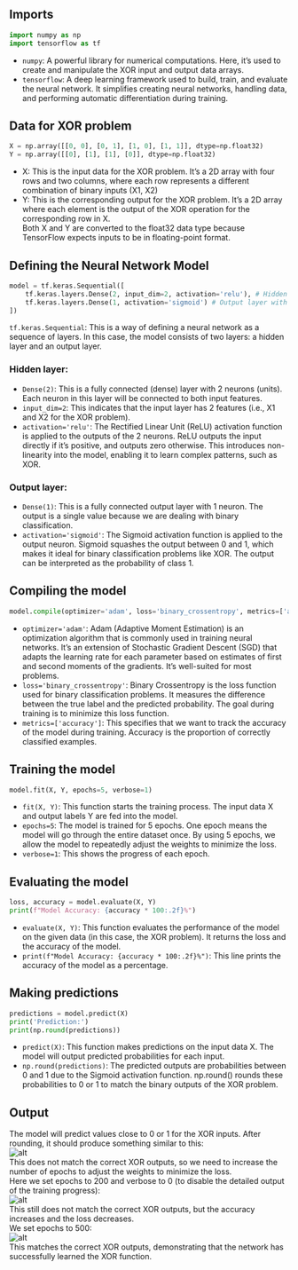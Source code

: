 ## Imports      
```python  
import numpy as np  
import tensorflow as tf
```  

* `numpy`: A powerful library for numerical computations. Here, it’s used to create and manipulate the XOR input and output data arrays.      
* `tensorflow`: A deep learning framework used to build, train, and evaluate the neural network. It simplifies creating neural networks, handling data, and performing automatic differentiation during training.    

## Data for XOR problem    
```python  
X = np.array([[0, 0], [0, 1], [1, 0], [1, 1]], dtype=np.float32)
Y = np.array([[0], [1], [1], [0]], dtype=np.float32)
```   
* X: This is the input data for the XOR problem. It’s a 2D array with four rows and two columns, where each row represents a different combination of binary inputs (X1, X2)    
* Y: This is the corresponding output for the XOR problem. It’s a 2D array where each element is the output of the XOR operation for the corresponding row in X.  
Both X and Y are converted to the float32 data type because TensorFlow expects inputs to be in floating-point format.    

## Defining the Neural Network Model    
```python  
model = tf.keras.Sequential([
    tf.keras.layers.Dense(2, input_dim=2, activation='relu'), # Hidden layers with 2 neurons
    tf.keras.layers.Dense(1, activation='sigmoid') # Output layer with 1 neuron
])
```
`tf.keras.Sequential`: This is a way of defining a neural network as a sequence of layers. In this case, the model consists of two layers: a hidden layer and an output layer.  
### Hidden layer:  
* `Dense(2)`: This is a fully connected (dense) layer with 2 neurons (units). Each neuron in this layer will be connected to both input features.  
* `input_dim=2`: This indicates that the input layer has 2 features (i.e., X1 and X2 for the XOR problem).  
* `activation='relu'`: The Rectified Linear Unit (ReLU) activation function is applied to the outputs of the 2 neurons. ReLU outputs the input directly if it’s positive, and outputs zero otherwise. This introduces non-linearity into the model, enabling it to learn complex patterns, such as XOR.  
### Output layer:  
* `Dense(1)`: This is a fully connected output layer with 1 neuron. The output is a single value because we are dealing with binary classification.  
* `activation='sigmoid'`: The Sigmoid activation function is applied to the output neuron. Sigmoid squashes the output between 0 and 1, which makes it ideal for binary classification problems like XOR. The output can be interpreted as the probability of class 1.  
  
## Compiling the model  
```python  
model.compile(optimizer='adam', loss='binary_crossentropy', metrics=['accuracy'])
```  
* `optimizer='adam'`: Adam (Adaptive Moment Estimation) is an optimization algorithm that is commonly used in training neural networks. It’s an extension of Stochastic Gradient Descent (SGD) that adapts the learning rate for each parameter based on estimates of first and second moments of the gradients. It’s well-suited for most problems.  
* `loss='binary_crossentropy'`: Binary Crossentropy is the loss function used for binary classification problems. It measures the difference between the true label and the predicted probability. The goal during training is to minimize this loss function.  
* `metrics=['accuracy']`: This specifies that we want to track the accuracy of the model during training. Accuracy is the proportion of correctly classified examples.  

## Training the model  
```python  
model.fit(X, Y, epochs=5, verbose=1)
```
* `fit(X, Y)`: This function starts the training process. The input data X and output labels Y are fed into the model.  
* `epochs=5`: The model is trained for 5 epochs. One epoch means the model will go through the entire dataset once. By using 5 epochs, we allow the model to repeatedly adjust the weights to minimize the loss.  
* `verbose=1`: This shows the progress of each epoch.  

## Evaluating the model  
```python  
loss, accuracy = model.evaluate(X, Y)
print(f"Model Accuracy: {accuracy * 100:.2f}%")
```
* `evaluate(X, Y)`: This function evaluates the performance of the model on the given data (in this case, the XOR problem). It returns the loss and the accuracy of the model.  
* `print(f"Model Accuracy: {accuracy * 100:.2f}%")`: This line prints the accuracy of the model as a percentage.  

## Making predictions  
```python  
predictions = model.predict(X)
print('Prediction:')
print(np.round(predictions))
```  
* `predict(X)`: This function makes predictions on the input data X. The model will output predicted probabilities for each input.  
* `np.round(predictions)`: The predicted outputs are probabilities between 0 and 1 due to the Sigmoid activation function. np.round() rounds these probabilities to 0 or 1 to match the binary outputs of the XOR problem.  

## Output  
The model will predict values close to 0 or 1 for the XOR inputs. After rounding, it should produce something similar to this:  
![alt](https://github.com/user-attachments/assets/9414ad28-32bf-42c2-9a23-c33954bcd686)    
This does not match the correct XOR outputs, so we need to increase the number of epochs to adjust the weights to minimize the loss.  
Here we set epochs to 200 and verbose to 0 (to disable the detailed output of the training progress):    
![alt](https://github.com/user-attachments/assets/be59888c-59b0-433d-b3d9-d4953787ac6e)   
This still does not match the correct XOR outputs, but the accuracy increases and the loss decreases.  
We set epochs to 500:  
![alt](https://github.com/user-attachments/assets/b810ab56-30a7-4570-a00c-52418c03b3c4)  
This matches the correct XOR outputs, demonstrating that the network has successfully learned the XOR function.  

